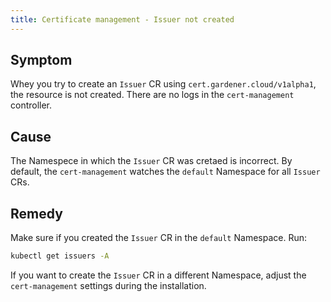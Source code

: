 ```yaml
---
title: Certificate management - Issuer not created
---
```


## Symptom

Whey you try to create an `Issuer` CR using `cert.gardener.cloud/v1alpha1`, the resource is not created. There are no logs in the `cert-management` controller.

## Cause

The Namespece in which the `Issuer` CR was cretaed is incorrect. By default, the `cert-management` watches the `default` Namespace for all `Issuer` CRs.

## Remedy

Make sure if you created the `Issuer` CR in the `default` Namespace. Run:

```bash
kubectl get issuers -A
```

If you want to create the `Issuer` CR in a different Namespace, adjust the `cert-management` settings during the installation.

